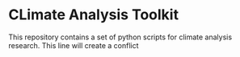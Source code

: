 # CLimate Analysis Toolkit
This repository contains a set of python scripts for climate analysis research.
This line will create a conflict
